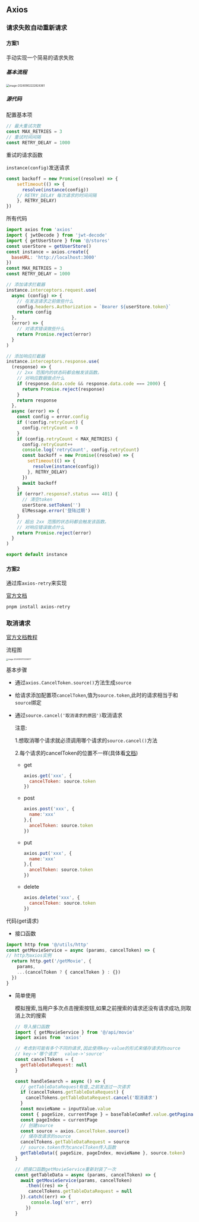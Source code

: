 ## Axios

### 请求失败自动重新请求

#### 方案1

手动实现一个简易的请求失败

##### 基本流程

<img src="https://bing-wu-doc-1318477772.cos.ap-nanjing.myqcloud.com/typora/image-20240902222824361.png?imageSlim" alt="image-20240902222824361" style="zoom:50%;" />

##### 源代码

配置基本项

```js
// 最大重试次数
const MAX_RETRIES = 3 
// 重试时间间隔
const RETRY_DELAY = 1000
```

重试的请求函数

`instance(config)`发送请求

```js
const backoff = new Promise((resolve) => {
    setTimeout(() => {
      resolve(instance(config))
    // RETRY_DELAY 每次请求的时间间隔
    }, RETRY_DELAY)
})
```

所有代码

```js
import axios from 'axios'
import { jwtDecode } from 'jwt-decode'
import { getUserStore } from '@/stores'
const userStore = getUserStore()
const instance = axios.create({
  baseURL: 'http://localhost:3000'
})
const MAX_RETRIES = 3
const RETRY_DELAY = 1000

// 添加请求拦截器
instance.interceptors.request.use(
  async (config) => {
    // 在发送请求之前做些什么
    config.headers.Authorization = `Bearer ${userStore.token}`
    return config
  },
  (error) => {
    // 对请求错误做些什么
    return Promise.reject(error)
  }
)

// 添加响应拦截器
instance.interceptors.response.use(
  (response) => {
    // 2xx 范围内的状态码都会触发该函数。
    // 对响应数据做点什么
    if (response.data.code && response.data.code === 2000) {
      return Promise.reject(response)
    }
    return response
  },
  async (error) => {
    const config = error.config
    if (!config.retryCount) {
      config.retryCount = 0
    }
    if (config.retryCount < MAX_RETRIES) {
      config.retryCount++
      console.log('retryCount', config.retryCount)
      const backoff = new Promise((resolve) => {
        setTimeout(() => {
          resolve(instance(config))
        }, RETRY_DELAY)
      })
      await backoff
    }
    if (error?.response?.status === 401) {
      // 清空token
      userStore.setToken('')
      ElMessage.error('登陆过期')
    }
    // 超出 2xx 范围的状态码都会触发该函数。
    // 对响应错误做点什么
    return Promise.reject(error)
  }
)

export default instance

```

#### 方案2

通过库`axios-retry`来实现

[官方文档](https://www.npmjs.com/package/axios-retry)

```bash
pnpm install axios-retry
```

### 取消请求

[官方文档教程](https://www.axios-http.cn/docs/cancellation)

流程图

<img src="https://bing-wu-doc-1318477772.cos.ap-nanjing.myqcloud.com/typora/image-20240903113304977.png?imageSlim" alt="image-20240903113304977" style="zoom:33%;" />

基本步骤

- 通过`axios.CancelToken.source()`方法生成`source`

- 给请求添加配置项`cancelToken`,值为`source.token`,此时的请求相当于和`source`绑定

- 通过`source.cancel('取消请求的原因')`取消请求

  注意:

  1.想取消哪个请求就必须调用哪个请求的`source.cancel()`方法

  2.每个请求的cancelToken的位置不一样(具体看[文档](https://www.axios-http.cn/docs/cancellation))

  - get

    ```js
    axios.get('xxx', {
      cancelToken: source.token
    })
    ```

   - post
  
     ```js
     axios.post('xxx', {
       name:'xxx'
     },{
       ancelToken: source.token
     })
     ```
  
   - put
  
     ```js
     axios.put('xxx', {
       name:'xxx'
     },{
       ancelToken: source.token
     })
     ```
  
   - delete
  
     ```js
     axios.delete('xxx', {
       cancelToken: source.token
     })
     ```
  
     

代码(get请求)

- 接口函数

```js
import http from '@/utils/http'
const getMovieService = async (params, cancelToken) => {
// http为axios实例
  return http.get('/getMovie', {
    params,
    ...(cancelToken ? { cancelToken } : {})
  })
}
```

- 简单使用

  模拟搜索,当用户多次点击搜索按钮,如果之前搜索的请求还没有请求成功,则取消上次的搜索

  ```js
  // 导入接口函数
  import { getMovieService } from '@/api/movie'
  import axios from 'axios'
  
  // 考虑到可能有多个不同的请求,因此使用key-value的形式来储存请求的source
  // key->'哪个请求'  value->'source'
  const cancelTokens = {
    getTableDataRequest: null
  }
  
  const handleSearch = async () => {
    // getTableDataRequest有值,之前发送过一次请求
    if (cancelTokens.getTableDataRequest) {
      cancelTokens.getTableDataRequest.cancel('取消请求')
    }
    const movieName = inputValue.value
    const { pageSize, currentPage } = baseTableComRef.value.getPaginationData()
    const pageIndex = currentPage
    // 创建source
    const source = axios.CancelToken.source()
    // 储存改请求的source
    cancelTokens.getTableDataRequest = source
    // source.token作为cancelToken传入函数
    getTableData({ pageSize, pageIndex, movieName }, source.token)
  }
  
  // 把接口函数getMovieService重新封装了一次
  const getTableData = async (params, cancelToken) => {
    await getMovieService(params, cancelToken)
      .then((res) => {
       cancelTokens.getTableDataRequest = null
    }).catch((err) => {
        console.log('err', err)
      })
  }
  ```
  
  
